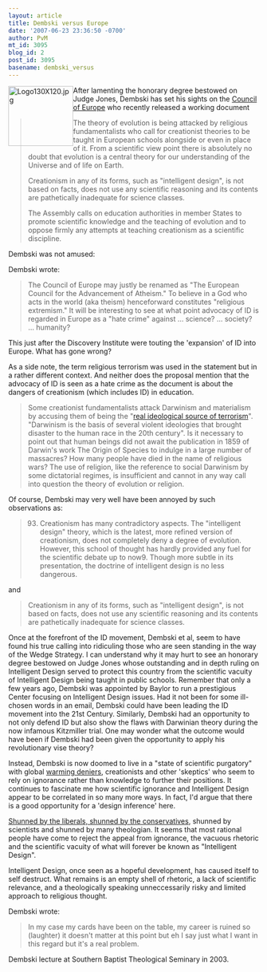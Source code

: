 ```yaml
---
layout: article
title: Dembski versus Europe
date: '2007-06-23 23:36:50 -0700'
author: PvM
mt_id: 3095
blog_id: 2
post_id: 3095
basename: dembski_versus
---
```

<img src="{{ site.baseurl }}/uploads/2007/Logo130X120.jpg" alt="Logo130X120.jpg" width="130" height="120" style="float:left;" />After lamenting the honorary degree bestowed on Judge Jones, Dembski has set his sights on the [ Council of Europe](http://assembly.coe.int/main.asp?Link=/documents/workingdocs/doc07/edoc11297.htm) who recently released a working document

> The theory of evolution is being attacked by religious fundamentalists who call for creationist theories to be taught in European schools alongside or even in place of it. From a scientific view point there is absolutely no doubt that evolution is a central theory for our understanding of the Universe and of life on Earth.
> 
> Creationism in any of its forms, such as "intelligent design", is not based on facts, does not use any scientific reasoning and its contents are pathetically inadequate for science classes.
> 
> The Assembly calls on education authorities in member States to promote scientific knowledge and the teaching of evolution and to oppose firmly any attempts at teaching creationism as a scientific discipline.

Dembski was not amused:

Dembski wrote:

> The Council of Europe may justly be renamed as "The European Council for the Advancement of Atheism." To believe in a God who acts in the world (aka theism) henceforward constitutes "religious extremism." It will be interesting to see at what point advocacy of ID is regarded in Europe as a "hate crime" against ... science? ... society? ... humanity?

This just after the Discovery Institute were touting the 'expansion' of ID into Europe. What has gone wrong?

As a side note, the term religious terrorism was used in the statement but in a rather different context. And neither does the proposal mention that the advocacy of ID is seen as a hate crime as the document is about the dangers of creationism (which includes ID) in education.

> Some creationist fundamentalists attack Darwinism and materialism by accusing them of being the "[real ideological source of terrorism](http://www.islamdenouncesterrorism.com/darwinism_materialism.html)". "Darwinism is the basis of several violent ideologies that brought disaster to the human race in the 20th century". Is it necessary to point out that human beings did not await the publication in 1859 of Darwin's work The Origin of Species to indulge in a large number of massacres? How many people have died in the name of religious wars? The use of religion, like the reference to social Darwinism by some dictatorial regimes, is insufficient and cannot in any way call into question the theory of evolution or religion.

Of course, Dembski may very well have been annoyed by such observations as:

> 93. Creationism has many contradictory aspects. The "intelligent design" theory, which is the latest, more refined version of creationism, does not completely deny a degree of evolution. However, this school of thought has hardly provided any fuel for the scientific debate up to now9. Though more subtle in its presentation, the doctrine of intelligent design is no less dangerous.

and

> Creationism in any of its forms, such as "intelligent design", is not based on facts, does not use any scientific reasoning and its contents are pathetically inadequate for science classes.

Once at the forefront of the ID movement, Dembski et al, seem to have found his true calling into ridiculing those who are seen standing in the way of the Wedge Strategy. I can understand why it may hurt to see an honorary degree bestowed on Judge Jones whose outstanding and in depth ruling on Intelligent Design served to protect this country from the scientific vacuity of Intelligent Design being taught in public schools. Remember that only a few years ago, Dembski was appointed by Baylor to run a prestigious Center focusing on Intelligent Design issues. Had it not been for some ill-chosen words in an email, Dembski could have been leading the ID movement into the 21st Century. Similarly, Dembski had an opportunity to not only defend ID but also show the flaws with Darwinian theory during the now infamous Kitzmiller trial. One may wonder what the outcome would have been if Dembski had been given the opportunity to apply his revolutionary vise theory? 

Instead, Dembski is now doomed to live in a "state of scientific purgatory" with global [warming deniers](http://www.uncommondescent.com/global-warming/scientist-says-global-warming-stopped-in-1998/), creationists and other 'skeptics' who seem to rely on ignorance rather than knowledge to further their positions. It continues to fascinate me how scientific ignorance and Intelligent Design appear to be correlated in so many more ways. In fact, I'd argue that there is a good opportunity for a 'design inference' here.

[Shunned by the liberals, shunned by the conservatives](http://www.uncommondescent.com/intelligent-design/how-many-honorary-doctorates-does-judge-jones-now-have/), shunned by scientists and shunned by many theologian. It seems that most rational people have come to reject the appeal from ignorance, the vacuous rhetoric and the scientific vacuity of what will forever be known as "Intelligent Design".

Intelligent Design, once seen as a hopeful development, has caused itself to self destruct. What remains is an empty shell of rhetoric, a lack of scientific relevance, and a theologically speaking unneccessarily risky and limited approach to religious thought.

Dembski wrote:

> In my case my cards have been on the table, my career is ruined so (laughter) it doesn't matter at this point but eh I say just what I want in this regard but it's a real problem.


Dembski lecture at Southern Baptist Theological Seminary in 2003.
